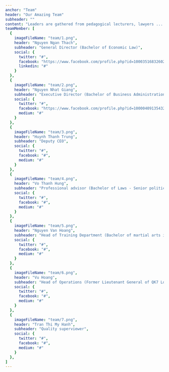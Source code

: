 ```yaml
---
anchor: "Team"
header: "Our Amazing Team"
subheader: ""
content: "Leaders are gathered from pedagogical lecturers, lawyers ... especially officers in the army and police force, most of them are professional officers, supervisors, scouts, commandos, is an elite special force who has worked for many years in the cause of national defense."
teamMember: [
  {
    imageFileName: "team/1.png",
    header: "Nguyen Ngan Thach",
    subheader: "General Director (Bachelor of Economic Law)",
    social: {
      twitter: "#",
      facebook: "https://www.facebook.com/profile.php?id=100035168326025",
      linkedin: "#"
    }
  },
  {
    imageFileName: "team/2.png",
    header: "Nguyen Nhat Giang",
    subheader: "Executive Director (Bachelor of Business Administration)",
    social: {
      twitter: "#",
      facebook: "https://www.facebook.com/profile.php?id=100004091354324",
      medium: "#"
    }
  },
  {
    imageFileName: "team/3.png",
    header: "Huynh Thanh Trung",
    subheader: "Deputy CEO",
    social: {
      twitter: "#",
      facebook: "#",
      medium: "#"
    }
  },
  {
    imageFileName: "team/4.png",
    header: "Vo Thanh Hung",
    subheader: "Professional advisor (Bachelor of Laws - Senior political theory - Former City Inspector)",
    social: {
      twitter: "#",
      facebook: "#",
      medium: "#"
    }
  },
  {
    imageFileName: "team/5.png",
    header: "Nguyen Van Hoang",
    subheader: "Head of Training Department (Bachelor of martial arts in Taekwondo five-dan)",
    social: {
      twitter: "#",
      facebook: "#",
      medium: "#"
    }
  },
  {
    imageFileName: "team/6.png",
    header: "Vu Hoang",
    subheader: "Head of Operations (Former Lieutenant General of QK7 Logistics Department)",
    social: {
      twitter: "#",
      facebook: "#",
      medium: "#"
    }
  },
  {
    imageFileName: "team/7.png",
    header: "Tran Thi My Hanh",
    subheader: "Quality superviewer",
    social: {
      twitter: "#",
      facebook: "#",
      medium: "#"
    }
  },
]
---
```

